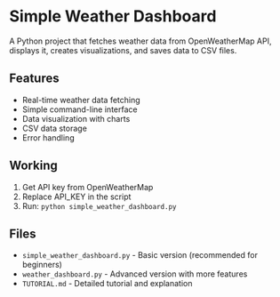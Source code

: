 # Simple Weather Dashboard

A Python project that fetches weather data from OpenWeatherMap API, displays it, creates visualizations, and saves data to CSV files.

## Features
- Real-time weather data fetching
- Simple command-line interface
- Data visualization with charts
- CSV data storage
- Error handling

## Working
1. Get API key from OpenWeatherMap
2. Replace API_KEY in the script
3. Run: `python simple_weather_dashboard.py`

## Files
- `simple_weather_dashboard.py` - Basic version (recommended for beginners)
- `weather_dashboard.py` - Advanced version with more features
- `TUTORIAL.md` - Detailed tutorial and explanation
